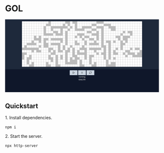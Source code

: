 # GOL

<img src="./images/screenshot.png">

## Quickstart

1\. Install dependencies.

```
npm i
```

2\. Start the server.

```
npx http-server
```
